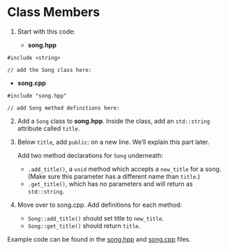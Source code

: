 # Class Members

1. Start with this code:

	- **song.hpp**
```
#include <string>

// add the Song class here:

```

- **song.cpp**


```
#include "song.hpp"

// add Song method definitions here:
```

2. Add a ```Song``` class to **song.hpp**. Inside the class, add an ```std::string``` attribute called ```title```.

3. Below ```title```, add ```public```: on a new line. We’ll explain this part later.

	Add two method declarations for ```Song``` underneath:

	- ```.add_title()```, a ```void``` method which accepts a ```new_title``` for a song. (Make sure this parameter has a different name than ```title```.)
	- ```.get_title()```, which has no parameters and will return as ```std::string```.

4. Move over to song.cpp. Add definitions for each method:

	- ```Song::add_title()``` should set title to ```new_title```.
	- ```Song::get_title()``` should return ```title```.

Example code can be found in the [song.hpp](https://github.com/keldavis/c-plus-plus-practice/blob/master/foundations/5.%20Classes%20and%20Objects/class%20members/song.hpp) and [song.cpp](https://github.com/keldavis/c-plus-plus-practice/blob/master/foundations/5.%20Classes%20and%20Objects/class%20members/song.cpp) files.